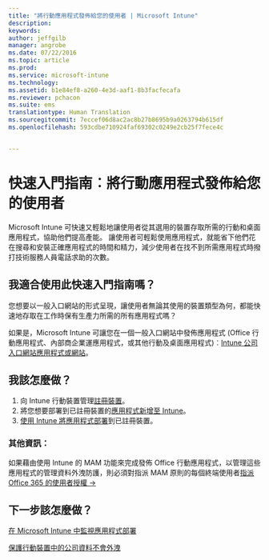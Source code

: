 ```yaml
---
title: "將行動應用程式發佈給您的使用者 | Microsoft Intune"
description: 
keywords: 
author: jeffgilb
manager: angrobe
ms.date: 07/22/2016
ms.topic: article
ms.prod: 
ms.service: microsoft-intune
ms.technology: 
ms.assetid: b1e84ef8-a260-4e3d-aaf1-8b3facfecafa
ms.reviewer: pchacon
ms.suite: ems
translationtype: Human Translation
ms.sourcegitcommit: 7eccef06d8ac2ac8b27b8695b9a0263794b615df
ms.openlocfilehash: 593cdbe710924faf69302c0249e2cb25f7fece4c


---
```


# 快速入門指南︰將行動應用程式發佈給您的使用者
Microsoft Intune 可快速又輕鬆地讓使用者從其選用的裝置存取所需的行動和桌面應用程式，協助他們提高產能。 讓使用者可輕鬆使用應用程式，就能省下他們花在搜尋和安裝正確應用程式的時間和精力，減少使用者在找不到所需應用程式時撥打技術服務人員電話求助的次數。   

## 我適合使用此快速入門指南嗎？
您想要以一般入口網站的形式呈現，讓使用者無論其使用的裝置類型為何，都能快速地存取在工作時保有生產力所需的所有應用程式嗎？

如果是，Microsoft Intune 可讓您在一個一般入口網站中發佈應用程式 (Office 行動應用程式、內部商企業運應用程式，或其他行動及桌面應用程式)︰[Intune 公司入口網站應用程式或網站](/intune/enduser/company-portal-frequently-asked-questions)。

## 我該怎麼做？
1.  向 Intune 行動裝置管理[註冊裝置](/intune/deploy-use/enroll-devices-in-microsoft-intune)。
2.  將您想要部署到已註冊裝置的[應用程式新增至 Intune](/intune/deploy-use/add-apps-for-mobile-devices-in-microsoft-intune)。
3.  [使用 Intune 將應用程式部署](/intune/deploy-use/deploy-apps)到已註冊裝置。

### 其他資訊：
如果藉由使用 Intune 的 MAM 功能來完成發佈 Office 行動應用程式，以管理這些應用程式的管理資料外洩防護，則必須對指派 MAM 原則的每個終端使用者<a href="https://support.office.com/article/Assign-or-remove-licenses-for-Office-365-for-business-997596b5-4173-4627-b915-36abac6786dc" target="_blank">指派 Office 365 的使用者授權 &rarr;</a>

## 下一步該怎麼做？
[在 Microsoft Intune 中監視應用程式部署](/intune/deploy-use/monitor-apps-in-microsoft-intune)

[保護行動裝置中的公司資料不會外洩](/intune/deploy-use/protect-app-data-using-mobile-app-management-policies-with-microsoft-intune)



<!--HONumber=Jul16_HO4-->


